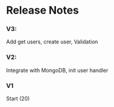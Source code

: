 # Release Notes

### V3:
Add get users, create user, Validation

### V2: 
Integrate with MongoDB, init user handler

### V1 
Start (20)
